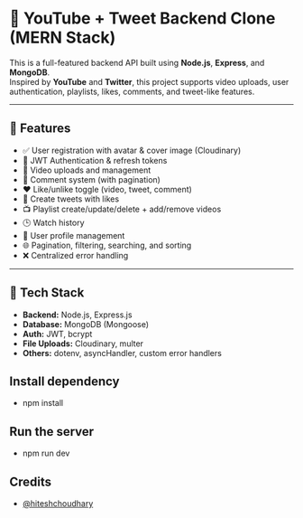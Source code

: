# 🧠 YouTube + Tweet Backend Clone (MERN Stack)

This is a full-featured backend API built using **Node.js**, **Express**, and **MongoDB**.  
Inspired by **YouTube** and **Twitter**, this project supports video uploads, user authentication, playlists, likes, comments, and tweet-like features.

---

## 🚀 Features

- ✅ User registration with avatar & cover image (Cloudinary)
- 🔐 JWT Authentication & refresh tokens
- 📁 Video uploads and management
- 📑 Comment system (with pagination)
- ❤️ Like/unlike toggle (video, tweet, comment)
- 📝 Create tweets with likes
- 📺 Playlist create/update/delete + add/remove videos
- 🕒 Watch history
- 🧑 User profile management
- 🌐 Pagination, filtering, searching, and sorting
- ❌ Centralized error handling

---

## 🧱 Tech Stack

- **Backend:** Node.js, Express.js
- **Database:** MongoDB (Mongoose)
- **Auth:** JWT, bcrypt
- **File Uploads:** Cloudinary, multer
- **Others:** dotenv, asyncHandler, custom error handlers

## Install dependency
- npm install

## Run the server
- npm run dev

## Credits
- [@hiteshchoudhary](https://github.com/hiteshchoudhary)


